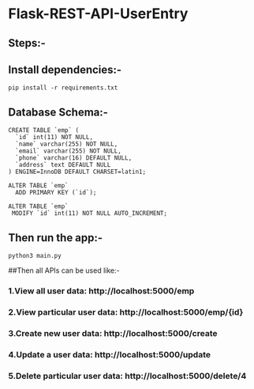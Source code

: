 # Flask-REST-API-UserEntry
## Steps:-
## Install dependencies:-
```
pip install -r requirements.txt
```
## Database Schema:-
```
CREATE TABLE `emp` (
  `id` int(11) NOT NULL,
  `name` varchar(255) NOT NULL,
  `email` varchar(255) NOT NULL,
  `phone` varchar(16) DEFAULT NULL,
  `address` text DEFAULT NULL
) ENGINE=InnoDB DEFAULT CHARSET=latin1;

ALTER TABLE `emp`
  ADD PRIMARY KEY (`id`);
  
ALTER TABLE `emp`
 MODIFY `id` int(11) NOT NULL AUTO_INCREMENT;
```
## Then run the app:-
```
python3 main.py
```
##Then all APIs can be used like:-
### 1.View all user data: http://localhost:5000/emp
### 2.View particular user data: http://localhost:5000/emp/{id}
### 3.Create new user data: http://localhost:5000/create
### 4.Update a user data: http://localhost:5000/update
### 5.Delete particular user data: http://localhost:5000/delete/4



